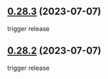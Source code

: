 ## [0.28.3](https://github.com/likec4/likec4/compare/v0.28.1...v0.28.3) (2023-07-07)

trigger release

## [0.28.2](https://github.com/likec4/likec4/compare/v0.28.1...v0.28.2) (2023-07-07)

trigger release
